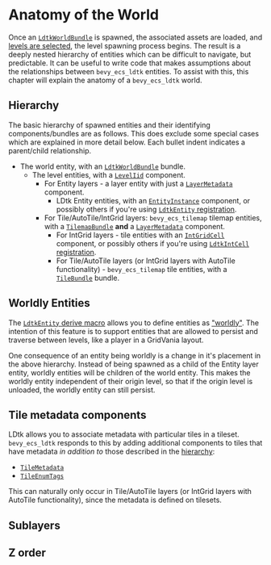 # Anatomy of the World
Once an [`LdtkWorldBundle`](https://docs.rs/bevy_ecs_ldtk/0.8.0/bevy_ecs_ldtk/prelude/struct.LdtkWorldBundle.html) is spawned, the associated assets are loaded, and [levels are selected](level-selection.md), the level spawning process begins. <!-- x-release-please-version -->
The result is a deeply nested hierarchy of entities which can be difficult to navigate, but predictable.
It can be useful to write code that makes assumptions about the relationships between `bevy_ecs_ldtk` entities.
To assist with this, this chapter will explain the anatomy of a `bevy_ecs_ldtk` world.

## Hierarchy
The basic hierarchy of spawned entities and their identifying components/bundles are as follows.
This does exclude some special cases which are explained in more detail below.
Each bullet indent indicates a parent/child relationship.
- The world entity, with an [`LdtkWorldBundle`](https://docs.rs/bevy_ecs_ldtk/0.8.0/bevy_ecs_ldtk/prelude/struct.LdtkWorldBundle.html) bundle. <!-- x-release-please-version -->
  - The level entities, with a [`LevelIid`](https://docs.rs/bevy_ecs_ldtk/0.8.0/bevy_ecs_ldtk/prelude/struct.LevelIid.html) component. <!-- x-release-please-version -->
    - For Entity layers - a layer entity with just a [`LayerMetadata`](https://docs.rs/bevy_ecs_ldtk/0.8.0/bevy_ecs_ldtk/prelude/struct.LayerMetadata.html) component. <!-- x-release-please-version -->
      - LDtk Entity entities, with an [`EntityInstance`](https://docs.rs/bevy_ecs_ldtk/0.8.0/bevy_ecs_ldtk/ldtk/struct.EntityInstance.html) component, or possibly others if you're using [`LdtkEntity` registration](game-logic-integration.html#ldtkentity-and-ldtkintcell-registration). <!-- x-release-please-version --> 
    - For Tile/AutoTile/IntGrid layers: `bevy_ecs_tilemap` tilemap entities, with a [`TilemapBundle`](https://docs.rs/bevy_ecs_tilemap/latest/bevy_ecs_tilemap/type.TilemapBundle.html) **and** a [`LayerMetadata`](https://docs.rs/bevy_ecs_ldtk/0.8.0/bevy_ecs_ldtk/prelude/struct.LayerMetadata.html) component. <!-- x-release-please-version -->
      - For IntGrid layers - tile entities with an [`IntGridCell`](https://docs.rs/bevy_ecs_ldtk/0.8.0/bevy_ecs_ldtk/prelude/struct.IntGridCell.html) component, or possibly others if you're using [`LdtkIntCell` registration](game-logic-integration.html#ldtkentity-and-ldtkintcell-registration). <!-- x-release-please-version -->
      - For Tile/AutoTile layers (or IntGrid layers with AutoTile functionality) - `bevy_ecs_tilemap` tile entities, with a [`TileBundle`](https://docs.rs/bevy_ecs_tilemap/latest/bevy_ecs_tilemap/tiles/struct.TileBundle.html) bundle.

## Worldly Entities
The [`LdtkEntity` derive macro](game-logic-integration.html#ldtkentity-and-ldtkintcell-registration) allows you to define entities as ["worldly"](https://docs.rs/bevy_ecs_ldtk/0.8.0/bevy_ecs_ldtk/app/trait.LdtkEntity.html#worldly). <!-- x-release-please-version -->
The intention of this feature is to support entities that are allowed to persist and traverse between levels, like a player in a GridVania layout.

One consequence of an entity being worldly is a change in it's placement in the above hierarchy.
Instead of being spawned as a child of the Entity layer entity, worldly entities will be children of the world entity.
This makes the worldly entity independent of their origin level, so that if the origin level is unloaded, the worldly entity can still persist.

## Tile metadata components
LDtk allows you to associate metadata with particular tiles in a tileset.
`bevy_ecs_ldtk` responds to this by adding additional components to tiles that have metadata *in addition to* those described in the [hierarchy](#hierarchy):

- [`TileMetadata`](https://docs.rs/bevy_ecs_ldtk/0.8.0/bevy_ecs_ldtk/prelude/struct.TileMetadata.html) <!-- x-release-please-version -->
- [`TileEnumTags`](https://docs.rs/bevy_ecs_ldtk/0.8.0/bevy_ecs_ldtk/prelude/struct.TileEnumTags.html) <!-- x-release-please-version -->

This can naturally only occur in Tile/AutoTile layers (or IntGrid layers with AutoTile functionality), since the metadata is defined on tilesets.

## Sublayers


## Z order
